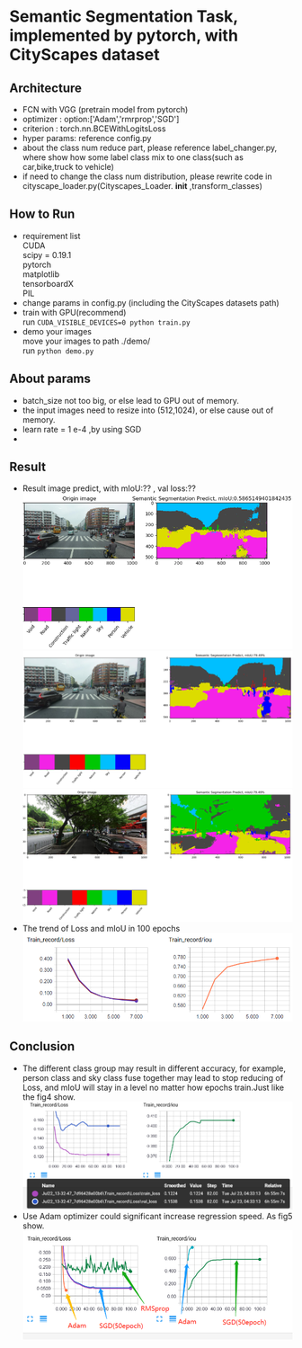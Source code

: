 # Semantic Segmentation Task, implemented by pytorch, with CityScapes dataset
## Architecture
* FCN with VGG (pretrain model from pytorch)
* optimizer : option:['Adam','rmrprop','SGD']
* criterion : torch.nn.BCEWithLogitsLoss
* hyper params: reference config.py
* about the class num reduce part, please reference label_changer.py, where show how some label class mix to one class(such as car,bike,truck to vehicle)
* if need to change the class num distribution, please rewrite code in cityscape_loader.py(Cityscapes_Loader. __init__ ,transform_classes)
## How to Run
* requirement list   
 CUDA    
 scipy = 0.19.1    
 pytorch  
 matplotlib  
 tensorboardX  
 PIL  
* change params in config.py (including the CityScapes datasets path)
* train with GPU(recommend)  
run `CUDA_VISIBLE_DEVICES=0 python train.py`
* demo your images   
move your images to path ./demo/   
run `python demo.py`  
## About params
* batch_size not too big, or else lead to GPU out of memory.
* the input images need to resize into (512,1024), or else cause out of memory.
* learn rate = 1 e-4 ,by using SGD
* 
## Result
* Result image predict, with mIoU:?? , val loss:??  
![score1.png](https://github.com/hikaruzzz/instance-semantic-segmentation-pytorch/blob/master/score/score1.png)  
![score2.png](https://github.com/hikaruzzz/instance-semantic-segmentation-pytorch/blob/master/score/score2.png)
![score3.png](https://github.com/hikaruzzz/instance-semantic-segmentation-pytorch/blob/master/score/score3.png)
* The trend of Loss and mIoU in 100 epochs  
![loss1.png](https://github.com/hikaruzzz/instance-semantic-segmentation-pytorch/blob/master/score/loss1.png)
## Conclusion
* The different class group may result in different accuracy, for example, person class and sky class fuse together may lead to stop reducing of Loss, and mIoU will stay in a level no matter how epochs train.Just like the fig4 show.  
![stoploss1.png](https://github.com/hikaruzzz/instance-semantic-segmentation-pytorch/blob/master/score/stoploss1.png)
* Use Adam optimizer could significant increase regression speed. As fig5 show.
![adamoptimizer1.png](https://github.com/hikaruzzz/instance-semantic-segmentation-pytorch/blob/master/score/adamoptimizer1.png)

